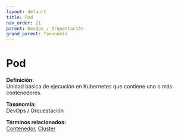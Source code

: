 ```yaml
---
layout: default
title: Pod
nav_order: 21
parent: DevOps / Orquestación
grand_parent: Taxonomía
---
```


# Pod

**Definición:**  
Unidad básica de ejecución en Kubernetes que contiene uno o más contenedores.

**Taxonomía:**  
DevOps / Orquestación

**Términos relacionados:**  
[Contenedor](https://maleniski.github.io/diccionario-angl-tec-mx/docs/taxonomia/contenedor/contenedor.html), [Cluster](https://maleniski.github.io/diccionario-angl-tec-mx/docs/taxonomia/cluster/cluster.html)
